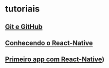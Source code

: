 # tutoriais


## [Git e GitHub](https://github.com/KassioVieira/tutoriais/blob/master/GitGitHub.md)
## [Conhecendo o React-Native](https://github.com/KassioVieira/tutoriais/blob/master/conhecendo-react-native.md)
## [Primeiro app com React-Native](https://github.com/KassioVieira/tutoriais/blob/master/primeiro-app-com-react-native.md))
